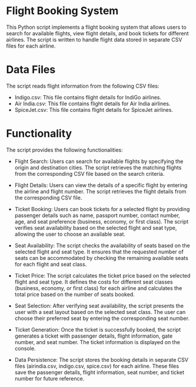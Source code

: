 # Flight Booking System

This Python script implements a flight booking system that allows users to search for available flights, view flight details, and book tickets for different airlines. The script is written to handle flight data stored in separate CSV files for each airline.

# Data Files
The script reads flight information from the following CSV files:

- Indigo.csv: This file contains flight details for IndiGo airlines.
- Air India.csv: This file contains flight details for Air India airlines.
- SpiceJet.csv: This file contains flight details for SpiceJet airlines.

# Functionality
The script provides the following functionalities:

- Flight Search: Users can search for available flights by specifying the origin and destination cities. The script retrieves the matching flights from the corresponding CSV file based on the search criteria.

- Flight Details: Users can view the details of a specific flight by entering the airline and flight number. The script retrieves the flight details from the corresponding CSV file.

- Ticket Booking: Users can book tickets for a selected flight by providing passenger details such as name, passport number, contact number, age, and seat preference (business, economy, or first class). The script verifies seat availability based on the selected flight and seat type, allowing the user to choose an available seat.

- Seat Availability: The script checks the availability of seats based on the selected flight and seat type. It ensures that the requested number of seats can be accommodated by checking the remaining available seats for each flight and seat class.

- Ticket Price: The script calculates the ticket price based on the selected flight and seat type. It defines the costs for different seat classes (business, economy, or first class) for each airline and calculates the total price based on the number of seats booked.

- Seat Selection: After verifying seat availability, the script presents the user with a seat layout based on the selected seat class. The user can choose their preferred seat by entering the corresponding seat number.

- Ticket Generation: Once the ticket is successfully booked, the script generates a ticket with passenger details, flight information, gate number, and seat number. The ticket information is displayed on the console.

- Data Persistence: The script stores the booking details in separate CSV files (airindia.csv, indigo.csv, spice.csv) for each airline. These files save the passenger details, flight information, seat number, and ticket number for future reference.

